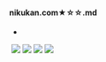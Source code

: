 #### nikukan.com★☆☆.md
- 
![]()
![](https://pbs.twimg.com/media/EH436WkU0AEPCKu.jpg:orig)
![](https://pbs.twimg.com/media/EH437N5UwAUfAUA.jpg:orig)
![](https://pbs.twimg.com/media/EH438JiVAAA6rKc.jpg:orig)
![](https://pbs.twimg.com/media/EH4387lUwAATAAD.jpg:orig)
